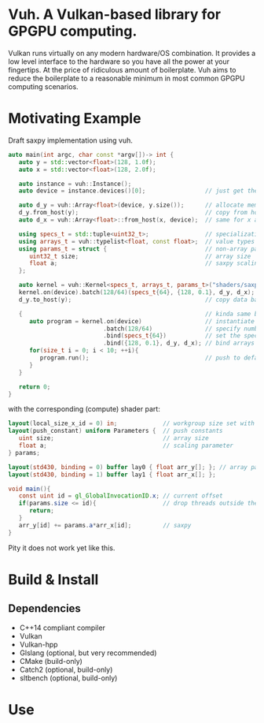 # Vuh. A Vulkan-based library for GPGPU computing.
Vulkan runs virtually on any modern hardware/OS combination.
It provides a low level interface to the hardware so you have all the power at your fingertips.
At the price of ridiculous amount of boilerplate.
Vuh aims to reduce the boilerplate to a reasonable minimum in most common GPGPU computing scenarios.

# Motivating Example
Draft saxpy implementation using vuh.
```c++
auto main(int argc, char const *argv[])-> int {
   auto y = std::vector<float>(128, 1.0f);
   auto x = std::vector<float>(128, 2.0f);

   auto instance = vuh::Instance();
   auto device = instance.devices()[0];                 // just get the first compute-capable device

   auto d_y = vuh::Array<float>(device, y.size());      // allocate memory on device
   d_y.from_host(y);                                    // copy from host iterable to device buffer
   auto d_x = vuh::Array<float>::from_host(x, device);  // same for x array (and a bit shorter)

   using specs_t = std::tuple<uint32_t>;                // specialization constants, here it is the workgroup size.
   using arrays_t = vuh::typelist<float, const float>;  // value types of kernel array parameters
   using params_t = struct {                            // non-array parameters to kernel (push-constants), should mirror exactly corresponding structure in the shader
      uint32_t size;                                    // array size
      float a;                                          // saxpy scaling parameter
   };

   auto kernel = vuh::Kernel<specs_t, arrays_t, params_t>("shaders/saxpy.spv"); // define kernel by linking interface and spir-v implementation
   kernel.on(device).batch(128/64)(specs_t{64}, {128, 0.1}, d_y, d_x);          // run once, wait for completion
   d_y.to_host(y);                                      // copy data back to host

   {                                                    // kinda same but run 10 times
      auto program = kernel.on(device)                  // instantiate kernel on the device
                           .batch(128/64)               // specify number of workgroups to run
                           .bind(specs_t{64})           // set the specialization constants
                           .bind({128, 0.1}, d_y, d_x); // bind arrays and non-array parameters
      for(size_t i = 0; i < 10; ++i){
         program.run();                                 // push to default queue (0). wait for completion
      }
   }

   return 0;
}
```
with the corresponding (compute) shader part:
```glsl
layout(local_size_x_id = 0) in;             // workgroup size set with specialization constant
layout(push_constant) uniform Parameters {  // push constants
   uint size;                               // array size
   float a;                                 // scaling parameter
} params;

layout(std430, binding = 0) buffer lay0 { float arr_y[]; }; // array parameters
layout(std430, binding = 1) buffer lay1 { float arr_x[]; };

void main(){
   const uint id = gl_GlobalInvocationID.x; // current offset
   if(params.size <= id){                   // drop threads outside the buffer
      return;
   }
   arr_y[id] += params.a*arr_x[id];         // saxpy
}
```
Pity it does not work yet like this.

# Build & Install
## Dependencies
- C++14 compliant compiler
- Vulkan
- Vulkan-hpp
- Glslang (optional, but very recommended)
- CMake (build-only)
- Catch2 (optional, build-only)
- sltbench (optional, build-only)

# Use

